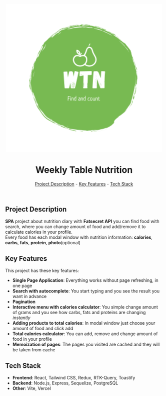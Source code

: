 <p align="center">
  <img src="https://github.com/Ikroshik/weekly-table-nuitrition/blob/main/logo.svg" alt="" align="center" width="500px" height="auto">
</p>
<h1 align="center">Weekly Table Nutrition</h1>
<p align="center"><a href="#project-description">Project Description</a> - <a href="#key-features">Key Features</a> - <a href="#technology-stack">Tech Stack</a></p>

<img src="http://sdf.df" alt="" align="center" width="auto" height="auto">

## Project Description

**SPA** project about nutrition diary with **Fatsecret API** you can find food with search, where you can change amount of food and add/remove it to calculate calories in your profile.  
Every food has each modal window with nutrition information: **calories**, **carbs**, **fats**, **protein**, **photo**(optional)

## Key Features

This project has these key features:

*   **Single Page Application**: Everything works without page refreshing, in one page
*   **Search with autocomplete**: You start typing and you see the result you want in advance
*   **Pagination**
*   **Interactive menu with calories calculator**: You simple change amount of grams and you see how carbs, fats and proteins are changing _instantly_
*   **Adding products to total calories**: In modal window just choose your amount of food and click add
*   **Total calories calculator**: You can add, remove and change amount of food in your profile
*   **Memoization of pages**: The pages you visited are cached and they will be taken from cache

## Tech Stack

*   **Frontend**: React, Tailwind CSS, Redux, RTK-Query, Toastify
*   **Backend**: Node.js, Express, Sequelize, PostgreSQL
*   **Other**: Vite, Vercel
